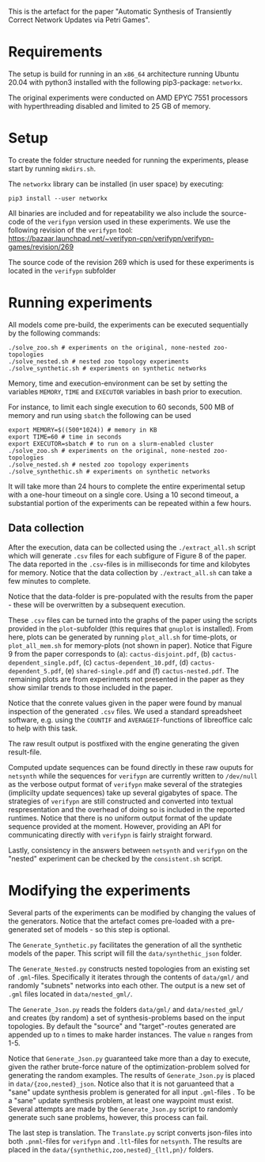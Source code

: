 This is the artefact for the paper "Automatic Synthesis of Transiently Correct Network Updates via Petri Games".

# Requirements
The setup is build for running in an `x86_64` architecture running Ubuntu 20.04 with python3 installed with the following pip3-package: `networkx`.

The original experiments were conducted on AMD EPYC 7551 processors with hyperthreading disabled and limited to 25 GB of memory.

# Setup
To create the folder structure needed for running the experiments, please start by running `mkdirs.sh`.

The `networkx` library can be installed (in user space) by executing:

```
pip3 install --user networkx
```

All binaries are included and for repeatability we also include the source-code of the `verifypn` version used in these experiments.
We use the following revision of the `verifypn` tool: https://bazaar.launchpad.net/~verifypn-cpn/verifypn/verifypn-games/revision/269

The source code of the revision 269 which is used for these experiments is located in the `verifypn` subfolder

# Running experiments
All models come pre-build, the experiments can be executed sequentially by the following commands:

```
./solve_zoo.sh # experiments on the original, none-nested zoo-topologies
./solve_nested.sh # nested zoo topology experiments
./solve_synthetic.sh # experiments on synthetic networks
```

Memory, time and execution-environment can be set by setting the variables `MEMORY`, `TIME` and `EXECUTOR` variables in bash prior to execution.

For instance, to limit each single execution to 60 seconds, 500 MB of memory and run using `sbatch` the following can be used

```
export MEMORY=$((500*1024)) # memory in KB
export TIME=60 # time in seconds
export EXECUTOR=sbatch # to run on a slurm-enabled cluster
./solve_zoo.sh # experiments on the original, none-nested zoo-topologies
./solve_nested.sh # nested zoo topology experiments
./solve_synthethic.sh # experiments on synthetic networks
```

It will take more than 24 hours to complete the entire experimental setup with a one-hour timeout on a single core.
Using a 10 second timeout, a substantial portion of the experiments can be repeated within a few hours.

## Data collection
After the execution, data can be collected using the `./extract_all.sh` script which will generate `.csv` files for each subfigure of Figure 8 of the paper.
The data reported in the `.csv`-files is in milliseconds for time and kilobytes for memory.
Notice that the data collection by `./extract_all.sh` can take a few minutes to complete.

Notice that the data-folder is pre-populated with the results from the paper - these will be overwritten by a subsequent execution.

These `.csv` files can be turned into the graphs of the paper using the scripts provided in the `plot`-subfolder (this requires that `gnuplot` is installed).
From here, plots can be generated by running `plot_all.sh` for time-plots, or `plot_all_mem.sh` for memory-plots (not shown in paper).
Notice that Figure 9 from the paper corresponds to (a): `cactus-disjoint.pdf`, (b) `cactus-dependent_single.pdf`, (c) `cactus-dependent_10.pdf`, (d) `cactus-dependent_5.pdf`, (e) `shared-single.pdf` and (f) `cactus-nested.pdf`.
The remaining plots are from experiments not presented in the paper as they show similar trends to those included in the paper.

Notice that the conrete values given in the paper were found by manual inspection of the generated `.csv` files.
We used a standard spreadsheet software, e.g. using the `COUNTIF` and `AVERAGEIF`-functions of libreoffice calc to help with this task.

The raw result output is postfixed with the engine generating the given result-file.

Computed update sequences can be found directly in these raw ouputs for `netsynth` while the sequences for `verifypn` are currently written to `/dev/null` as the verbose output format of `verifypn` make several of the strategies (implicilty update sequences) take up several gigabytes of space.
The strategies of `verifypn` are still constructed and converted into textual respresentation and the overhead of doing so is included in the reported runtimes.
Notice that there is no uniform output format of the update sequence provided at the moment.
However, providing an API for communicating directly with `verifypn` is fairly straight forward.

Lastly, consistency in the answers between `netsynth` and `verifypn` on the "nested" experiment can be checked by the `consistent.sh` script.

# Modifying the experiments
Several parts of the experiments can be modified by changing the values of the generators.
Notice that the artefact comes pre-loaded with a pre-generated set of models - so this step is optional.

The `Generate_Synthetic.py` facilitates the generation of all the synthetic models of the paper.
This script will fill the `data/synthethic_json` folder.

The `Generate_Nested.py` constructs nested topologies from an existing set of `.gml`-files.
Specifically it iterates through the contents of `data/gml/` and randomly "subnets" networks into each other.
The output is a new set of `.gml` files located in `data/nested_gml/`.

The `Generate_Json.py` reads the folders `data/gml/` and `data/nested_gml/` and creates (by random) a set of synthesis-problems based on the input topologies.
By default the "source" and "target"-routes generated are appended up to `n` times to make harder instances. The value `n` ranges from 1-5.

Notice that `Generate_Json.py` guaranteed take more than a day to execute, given the rather brute-force nature of the optimization-problem solved for generating the random examples.
The results of `Generate_Json.py` is placed in `data/{zoo,nested}_json`.
Notice also that it is not garuanteed that a "sane" update synthesis problem is generated for all input `.gml`-files 
.
To be a "sane" update synthesis problem, at least one waypoint must exist.
Several attempts are made by the `Generate_Json.py` script to randomly generate such sane problems, however, this process can fail.

The last step is translation. The `Translate.py` script converts json-files into both `.pnml`-files for `verifypn` and `.ltl`-files for `netsynth`.
The results are placed in the `data/{synthethic,zoo,nested}_{ltl,pn}/` folders.

